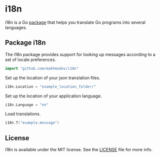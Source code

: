 # i18n

i18n is a Go [package](#package-i18n) that helps you translate Go programs into several languages.

## Package i18n

The i18n package provides support for looking up messages according to a set of locale preferences.

```go
import "github.com/makhmudov/i18n"
```

Set up the location of your json translation files.

```go
i18n.Location = "example_location_folder/"
```

Set up the location of your application language.
```go
i18n.Language = "en"
```

Load translations.

```go
i18n.T("example.message")
```

## License

i18n is available under the MIT license. See the [LICENSE](LICENSE) file for more info.